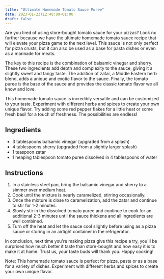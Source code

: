 ```yaml
---
title: "Ultimate Homemade Tomato Sauce Puree"
date: 2023-01-23T12:48:00+01:00
draft: false
---
```


Are you tired of using store-bought tomato sauce for your pizzas? Look no further because we have the ultimate homemade tomato sauce recipe that will elevate your pizza game to the next level. This sauce is not only perfect for pizza crusts, but it can also be used as a base for pasta dishes or even as a marinade for meats.

The key to this recipe is the combination of balsamic vinegar and sherry. These two ingredients add depth and complexity to the sauce, giving it a slightly sweet and tangy taste. The addition of zatar, a Middle Eastern herb blend, adds a unique and exotic flavor to the sauce. Finally, the tomato puree is the base of the sauce and provides the classic tomato flavor we all know and love.

This homemade tomato sauce is incredibly versatile and can be customized to your taste. Experiment with different herbs and spices to create your own unique flavor. Try adding some red pepper flakes for a little heat or some fresh basil for a touch of freshness. The possibilities are endless!


## Ingredients

-   3 tablespoons balsamic vinegar (upgraded from a splash)
-   4 tablespoons sherry (upgraded from a slightly larger splash)
-   1 teaspoon zatar
-   1 heaping tablespoon tomato puree dissolved in 4 tablespoons of water

## Instructions

1.  In a stainless steel pan, bring the balsamic vinegar and sherry to a simmer over medium heat.
2.  Cook until the mixture is nearly caramelized, stirring occasionally.
3.  Once the mixture is close to caramelization, add the zatar and continue to stir for 1-2 minutes.
4.  Slowly stir in the dissolved tomato puree and continue to cook for an additional 2-3 minutes until the sauce thickens and all ingredients are well combined.
5.  Turn off the heat and let the sauce cool slightly before using as a pizza sauce or storing in an airtight container in the refrigerator.


In conclusion, next time you're making pizza give this recipe a try, you'll be surprised how much better it taste than store-bought and how easy it is to make it at home. Trust us, your taste buds will thank you. Happy cooking!

Note: This homemade tomato sauce is perfect for pizza, pasta or as a base for a variety of dishes. Experiment with different herbs and spices to create your own unique flavor.
